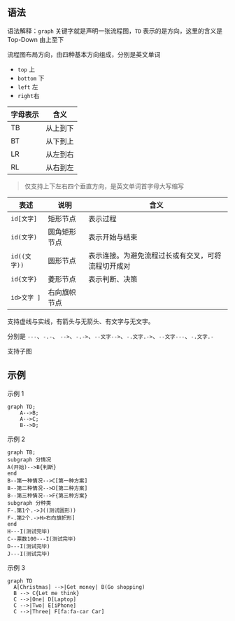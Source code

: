 ## 语法

语法解释：`graph` 关键字就是声明一张流程图，`TD` 表示的是方向，这里的含义是 Top-Down 由上至下

流程图布局方向，由四种基本方向组成，分别是英文单词

- `top` 上
- `bottom` 下
- `left` 左 
- `right`右

| 字母表示 | 含义     |
| -------- | -------- |
| TB       | 从上到下 |
| BT       | 从下到上 |
| LR       | 从左到右 |
| RL       | 从右到左 |


> 仅支持上下左右四个垂直方向，是英文单词首字母大写缩写

| 表述         | 说明         | 含义                                               |
| ------------ | ------------ | -------------------------------------------------- |
| `id[文字]`   | 矩形节点     | 表示过程                                           |
| `id(文字)`   | 圆角矩形节点 | 表示开始与结束                                     |
| `id((文字))` | 圆形节点     | 表示连接。为避免流程过长或有交叉，可将流程切开成对 |
| `id{文字}`   | 菱形节点     | 表示判断、决策                                     |
| `id>文字 ]`  | 右向旗帜节点 |                                                    |

支持虚线与实线，有箭头与无箭头、有文字与无文字。

分别是 `---`、`-.-`、 `-->`、`-.->`、`--文字-->`、`-.文字.->`、`--文字---`、`-.文字.-`

支持子图

## 示例

示例 1

```mermaid
graph TD;
    A-->B;
    A-->C;
    B-->D;
```

示例 2

```mermaid
graph TB;
subgraph 分情况
A(开始)-->B{判断}
end
B--第一种情况-->C[第一种方案]
B--第二种情况-->D[第二种方案]
B--第三种情况-->F{第三种方案}
subgraph 分种类
F-.第1个.->J((测试圆形))
F-.第2个.->H>右向旗帜形]
end
H---I(测试完毕)
C--票数100---I(测试完毕)
D---I(测试完毕)
J---I(测试完毕)
```

示例 3

```mermaid
graph TD
  A[Christmas] -->|Get money| B(Go shopping)
  B --> C{Let me think}
  C -->|One| D[Laptop]
  C -->|Two| E[iPhone]
  C -->|Three| F[fa:fa-car Car]
```

